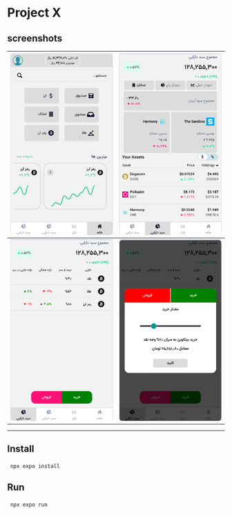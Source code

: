 # Project X


## screenshots

| ![Image 1](screenshots/1.png) | ![Image 2](screenshots/2.png) |
|-----------------------------------------------|-----------------------------------------------|
| ![Image 3](screenshots/3.png) | ![Image 4](screenshots/4.png) |

---




## Install 
` npx expo install`

## Run
` npx expo run`

